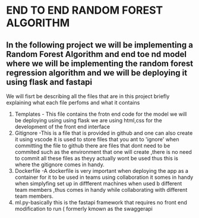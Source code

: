 # END TO END  RANDOM FOREST ALGORITHM
## In the following project we will be implementing a Random Forest Algorithm  and end toe nd model where we will be implementing the random forest regression algorithm and we will be deploying it using flask and fastapi
  We will fisrt be describing all the files that are in this project briefly explaining what each file perfoms and what it contains

  1. Templates - This file contains the frotn end code for the model we will be deploying using using flask we are using html,css  for the development  of the front end interface
  2. Gitignore -This is a file that is provided in github and one can also create it using vscode it is used to store files that you ant to 'ignore'   when committing the file to github there are files that dont need to be commited such as the environment that one will create ,there is  no need to commit all these files as theyy  actually wont be used thus this is where the gitignore comes in handy.
  3. Dockerfile -A  dockerfile is very important when deploying the app as a container for it to be used in teams using collaboration it somes in handy  when  simplyfing set up in diffferent  machines when used b different team members ,thus comes in handy while collaborating   with different team members.
  4. ml.py-basically this is the fastapi framework that requires no front end modification to run ( formerly kmown as the swaggerapi
